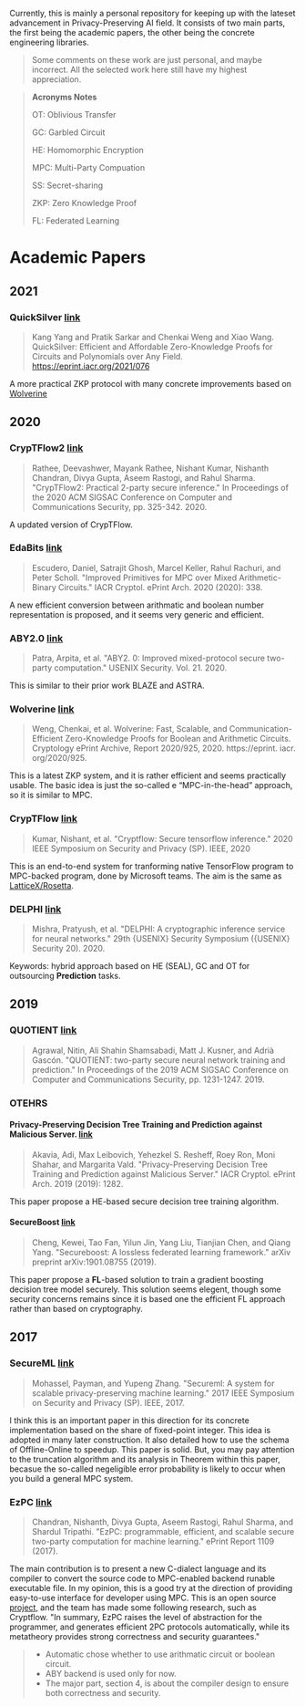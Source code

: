 Currently, this is mainly a personal repository for keeping up with the lateset advancement in Privacy-Preserving AI field. It consists of two main parts, the first being the academic papers, the other being the concrete engineering libraries.

> Some comments on these work are just personal, and maybe incorrect. All the selected work here still have my highest appreciation.

> **Acronyms Notes**
>
> OT: Oblivious Transfer
>
> GC: Garbled Circuit
>
> HE: Homomorphic Encryption
>
> MPC: Multi-Party Compuation
>
> SS: Secret-sharing
>
> ZKP: Zero Knowledge Proof
> 
> FL: Federated Learning


# Academic Papers

## 2021

### QuickSilver [link](https://eprint.iacr.org/2021/076.pdf)
> Kang Yang and Pratik Sarkar and Chenkai Weng and Xiao Wang. QuickSilver: Efficient and Affordable Zero-Knowledge Proofs for Circuits and Polynomials over Any Field. https://eprint.iacr.org/2021/076

A more practical ZKP protocol with many concrete improvements based on [Wolverine](https://eprint.iacr.org/2020/925.pdf)

## 2020

### CrypTFlow2 [link](https://eprint.iacr.org/2020/1002.pdf)
> Rathee, Deevashwer, Mayank Rathee, Nishant Kumar, Nishanth Chandran, Divya Gupta, Aseem Rastogi, and Rahul Sharma. "CrypTFlow2: Practical 2-party secure inference." In Proceedings of the 2020 ACM SIGSAC Conference on Computer and Communications Security, pp. 325-342. 2020.

A updated version of CrypTFlow.

### EdaBits [link](https://eprint.iacr.org/2020/338.pdf)
> Escudero, Daniel, Satrajit Ghosh, Marcel Keller, Rahul Rachuri, and Peter Scholl. "Improved Primitives for MPC over Mixed Arithmetic-Binary Circuits." IACR Cryptol. ePrint Arch. 2020 (2020): 338.

A new efficient conversion between arithmatic and boolean number representation is proposed, and it seems very generic and efficient.

### ABY2.0 [link](https://eprint.iacr.org/2020/1225.pdf)
> Patra, Arpita, et al. "ABY2. 0: Improved mixed-protocol secure two-party computation." USENIX Security. Vol. 21. 2020.

This is similar to their prior work BLAZE and ASTRA.

### Wolverine [link](https://eprint.iacr.org/2020/925.pdf)
> Weng, Chenkai, et al. Wolverine: Fast, Scalable, and Communication-Efficient Zero-Knowledge Proofs for Boolean and Arithmetic Circuits. Cryptology ePrint Archive, Report 2020/925, 2020. https://eprint. iacr. org/2020/925.

This is a latest ZKP system, and it is rather efficient and seems practically usable. The basic idea is just the so-called e “MPC-in-the-head” approach, so it is similar to MPC.

### CrypTFlow [link](https://www.microsoft.com/en-us/research/uploads/prod/2019/09/CrypTFlow.pdf)
> Kumar, Nishant, et al. "Cryptflow: Secure tensorflow inference." 2020 IEEE Symposium on Security and Privacy (SP). IEEE, 2020

This is an end-to-end system for tranforming native TensorFlow program to MPC-backed program, done by Microsoft teams. The aim is the same as [LatticeX/Rosetta](https://github.com/LatticeX-Foundation/Rosetta).

### DELPHI [link](https://www.usenix.org/system/files/sec20spring_mishra_prepub.pdf)
> Mishra, Pratyush, et al. "DELPHI: A cryptographic inference service for neural networks." 29th {USENIX} Security Symposium ({USENIX} Security 20). 2020.

Keywords: hybrid approach based on HE (SEAL), GC and OT for outsourcing **Prediction** tasks.

## 2019 

### QUOTIENT [link](https://arxiv.org/pdf/1907.03372.pdf)
> Agrawal, Nitin, Ali Shahin Shamsabadi, Matt J. Kusner, and Adrià Gascón. "QUOTIENT: two-party secure neural network training and prediction." In Proceedings of the 2019 ACM SIGSAC Conference on Computer and Communications Security, pp. 1231-1247. 2019.

### OTEHRS 

#### Privacy-Preserving Decision Tree Training and Prediction against Malicious Server. [link](https://eprint.iacr.org/2019/1282) 
> Akavia, Adi, Max Leibovich, Yehezkel S. Resheff, Roey Ron, Moni Shahar, and Margarita Vald. "Privacy-Preserving Decision Tree Training and Prediction against Malicious Server." IACR Cryptol. ePrint Arch. 2019 (2019): 1282. 

This paper propose a HE-based secure decision tree training algorithm.  

#### SecureBoost [link](https://arxiv.org/abs/1901.08755)
> Cheng, Kewei, Tao Fan, Yilun Jin, Yang Liu, Tianjian Chen, and Qiang Yang. "Secureboost: A lossless federated learning framework." arXiv preprint arXiv:1901.08755 (2019).

This paper propose a **FL**-based solution to train a gradient boosting decision tree model securely. This solution seems elegent, though some security concerns remains since it is based one the efficient FL approach rather than based on cryptography. 


## 2017

### SecureML [link](http://www.ieee-security.org/TC/SP2017/papers/466.pdf)
> Mohassel, Payman, and Yupeng Zhang. "Secureml: A system for scalable privacy-preserving machine learning." 2017 IEEE Symposium on Security and Privacy (SP). IEEE, 2017.

I think this is an important paper in this direction for its concrete implementation based on the share of fixed-point integer. This idea is adopted in many later construction. It also detailed how to use the schema of Offline-Online to speedup. This paper is solid. But, you may pay attention to the truncation algorithm and its analysis in Theorem within this paper, becasue the so-called negeligible error probability is likely to occur when you build a general MPC system.

### EzPC [link](https://eprint.iacr.org/2017/1109.pdf)
> Chandran, Nishanth, Divya Gupta, Aseem Rastogi, Rahul Sharma, and Shardul Tripathi. "EzPC: programmable, efficient, and scalable secure two-party computation for machine learning." ePrint Report 1109 (2017).

The main contribution is to present a new C-dialect language and its compiler to convert the source code to MPC-enabled backend runable executable file. In my opinion, this is a good try at the direction of providing easy-to-use interface for developer using MPC. This is an open source [project](https://github.com/mpc-msri/EzPC), and the team has made some following research, such as Cryptflow. "In summary, EzPC raises the level of abstraction for the programmer, and generates efficient 2PC protocols automatically, while its metatheory provides strong correctness and security guarantees."
> * Automatic chose whether to use arithmatic circuit or boolean circuit. 
> * ABY backend is used only for now.
> * The major part, section 4, is about the compiler design to ensure both correctness and security.



